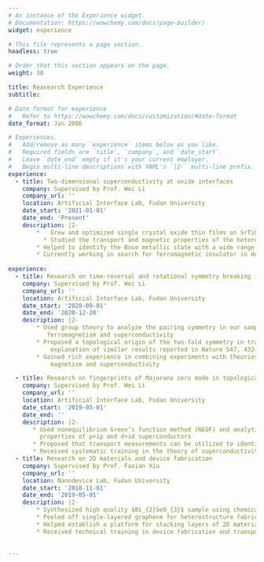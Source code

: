 ```yaml
---
# An instance of the Experience widget.
# Documentation: https://wowchemy.com/docs/page-builder/
widget: experience

# This file represents a page section.
headless: true

# Order that this section appears on the page.
weight: 30

title: Reasearch Experience
subtitle:

# Date format for experience
#   Refer to https://wowchemy.com/docs/customization/#date-format
date_format: Jan 2006

# Experiences.
#   Add/remove as many `experience` items below as you like.
#   Required fields are `title`, `company`, and `date_start`.
#   Leave `date_end` empty if it's your current employer.
#   Begin multi-line descriptions with YAML's `|2-` multi-line prefix.
experience:
  - title: Two-dimensional superconductivity at oxide interfaces 
    company: Supervised by Prof. Wei Li
    company_url: ''
    location: Artificial Interface Lab, Fudan University
    date_start: '2021-01-01'
    date_end: 'Present'
    description: |2-
        *	Grew and optimized single crystal oxide thin films on SrTiO_3 (111) substrates with pulsed-laser deposition
	      * Studied the transport and magnetic properties of the heterointerface at low temperatures
        * Helped to identify the Bose metallic state with a wide range of temperature-independent resistance associated with vanishing Hall resistance
        * Currently working in search for ferromagnetic insulator in double perovskite thin films and possible superconducting phase via voltage gating
    
experience:
  - title: Research on time-reversal and rotational symmetry breaking in superconductors
    company: Supervised by Prof. Wei Li
    company_url: ''
    location: Artificial Interface Lab, Fudan University
    date_start: '2020-09-01'
    date_end: '2020-12-20'
    description: |2-
        * Used group theory to analyze the pairing symmetry in our sample and help explain the coexistence of
           ferromagnetism and superconductivity 
        * Proposed a topological origin of the two-fold symmetry in transverse resistance, which provided a new
            explanation of similar results reported in Nature 547, 432–435 (2017) 
        * Gained rich experience in combining experiments with theories to better understand interplay between
            magnetism and superconductivity    

  - title: Research on fingerprints of Majorana zero mode in topological superconductors
    company: Supervised by Prof. Wei Li
    company_url: ''
    location: Artificial Interface Lab, Fudan University
    date_start: '2019-05-01'
    date_end: ''
    description: |2-
       * Used nonequilibrium Green’s function method (NEGF) and analytical methods to calculate the transport
         properties of p+ip and d+id superconductors 
       * Proposed that transport measurements can be utilized to identify the existence of Majorana zero mode in p+ip and d+id superconductors 
       * Received systematic training in the theory of superconductivity
  - title: Research on 2D materials and device fabrication
    company: Supervised by Prof. Faxian Xiu
    company_url: ''
    location: Nanodevice Lab, Fudan University
    date_start: '2018-11-01'
    date_end: '2019-05-01'
    description: |2-
        * Synthesized high quality $Bi_{2}SeO_{3}$ sample using chemical vapor deposition method (CVD)
        * Peeled off single-layered graphene for heterostructure fabrication 
        * Helped establish a platform for stacking layers of 2D materials controlled by LabView 
        * Received technical training in device fabrication and transport measurement

  
---
```

